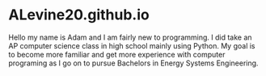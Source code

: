 # ALevine20.github.io
Hello my name is Adam and I am fairly new to programming. I did take an AP computer science class in high school mainly using Python. My goal is to become more familiar and get more experience with computer programing as I go on to pursue Bachelors in Energy Systems Engineering.
